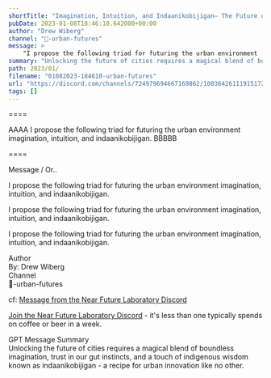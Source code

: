 ```yaml
---
shortTitle: "Imagination, Intuition, and Indaanikobijigan— The Future of Urban Environment Unveiled!"
pubDate: 2023-01-08T18:46:10.642000+00:00
author: "Drew Wiberg"
channel: "🏬-urban-futures"
message: >
    "I propose the following triad for futuring the urban environment  imagination, intuition, and indaanikobijigan."
summary: "Unlocking the future of cities requires a magical blend of boundless imagination, trust in our gut instincts, and a touch of indigenous wisdom known as indaanikobijigan - a recipe for urban innovation like no other."
path: 2023/01/
filename: "01082023-184610-urban-futures"
url: "https://discord.com/channels/724979694667169862/1003642611191517286/1061717470156697742"
tags: []
---
```

====

AAAA I propose the following triad for futuring the urban environment  imagination, intuition, and indaanikobijigan. BBBBB

====
<div class="metadata-title-header pt-3 pb-3 pl-2">Message / Or..</div>    
<div class="human-content-container">  

I propose the following triad for futuring the urban environment  imagination, intuition, and indaanikobijigan.



I propose the following triad for futuring the urban environment  imagination, intuition, and indaanikobijigan.

</div>

<div class="bg-blue-300 p-4 rounded-md mb-4">

I propose the following triad for futuring the urban environment  imagination, intuition, and indaanikobijigan.

</div>

<div class="metadata-title-header pt-3 pb-3 pl-2">Author</div>    
<div class="bg-gray-200 p-4 rounded-md mb-4">   
By: Drew Wiberg
</div>

<div class="metadata-title-header pt-3 pb-3 pl-2">Channel</div>    
<div class="bg-gray-200 p-4 rounded-md mb-4">   
🏬-urban-futures</span>
</div>

cf: <a href="">Message from the Near Future Laboratory Discord</a>

<a href="">Join the Near Future Laboratory Discord</a> - it's less than one typically spends on coffee or beer in a week. 

<div class="metadata-title-header pt-3 pb-3 pl-2">GPT Message Summary</div>    
<div class="robot-content-container">
Unlocking the future of cities requires a magical blend of boundless imagination, trust in our gut instincts, and a touch of indigenous wisdom known as indaanikobijigan - a recipe for urban innovation like no other.
</div>
</div>

